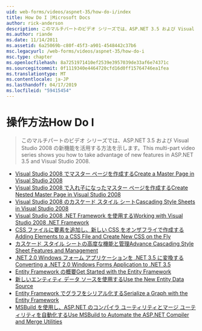 ```yaml
---
uid: web-forms/videos/aspnet-35/how-do-i/index
title: How Do I |Microsoft Docs
author: rick-anderson
description: このマルチパートのビデオ シリーズでは、ASP.NET 3.5 および Visual Studio 2008 の新機能を活用する方法を示します。
ms.author: riande
ms.date: 11/14/2011
ms.assetid: 6a25069b-c80f-45f3-a901-4548442c37b6
msc.legacyurl: /web-forms/videos/aspnet-35/how-do-i
msc.type: chapter
ms.openlocfilehash: 8a7251971410ef2539e3957039de33af6e74371c
ms.sourcegitcommit: 0f1119340e4464720cfd16d0ff15764746ea1fea
ms.translationtype: MT
ms.contentlocale: ja-JP
ms.lasthandoff: 04/17/2019
ms.locfileid: "59415454"
---
```

# <a name="how-do-i"></a><span data-ttu-id="561dd-103">操作方法</span><span class="sxs-lookup"><span data-stu-id="561dd-103">How Do I</span></span>

> <span data-ttu-id="561dd-104">このマルチパートのビデオ シリーズでは、ASP.NET 3.5 および Visual Studio 2008 の新機能を活用する方法を示します。</span><span class="sxs-lookup"><span data-stu-id="561dd-104">This multi-part video series shows you how to take advantage of new features in ASP.NET 3.5 and Visual Studio 2008.</span></span>


- [<span data-ttu-id="561dd-105">Visual Studio 2008 でマスター ページを作成する</span><span class="sxs-lookup"><span data-stu-id="561dd-105">Create a Master Page in Visual Studio 2008</span></span>](how-do-i-create-a-master-page-in-visual-studio-2008.md)
- [<span data-ttu-id="561dd-106">Visual Studio 2008 で入れ子になったマスター ページを作成する</span><span class="sxs-lookup"><span data-stu-id="561dd-106">Create Nested Master Page in Visual Studio 2008</span></span>](how-do-i-create-nested-master-page-in-visual-studio-2008.md)
- [<span data-ttu-id="561dd-107">Visual Studio 2008 のカスケード スタイル シート</span><span class="sxs-lookup"><span data-stu-id="561dd-107">Cascading Style Sheets in Visual Studio 2008</span></span>](how-do-i-cascading-style-sheets-in-visual-studio-2008.md)
- [<span data-ttu-id="561dd-108">Visual Studio 2008 .NET Framework を使用する</span><span class="sxs-lookup"><span data-stu-id="561dd-108">Working with Visual Studio 2008 .NET Framework</span></span>](how-do-i-working-with-visual-studio-2008-net-framework.md)
- [<span data-ttu-id="561dd-109">CSS ファイルに要素を追加し、新しい CSS をオンザフライで作成する</span><span class="sxs-lookup"><span data-stu-id="561dd-109">Adding Elements to a CSS File and Create New CSS on the Fly</span></span>](how-do-i-adding-elements-to-a-css-file-and-create-new-css-on-the-fly.md)
- [<span data-ttu-id="561dd-110">カスケード スタイル シートの高度な機能と管理</span><span class="sxs-lookup"><span data-stu-id="561dd-110">Advance Cascading Style Sheet Features and Management</span></span>](how-do-i-advance-cascading-style-sheet-features-and-management.md)
- [<span data-ttu-id="561dd-111">.NET 2.0 Windows フォーム アプリケーションを .NET 3.5 に変換する</span><span class="sxs-lookup"><span data-stu-id="561dd-111">Converting a .NET 2.0 Windows Forms Application to .NET 3.5</span></span>](how-do-i-converting-a-net-20-windows-forms-application-to-net-35.md)
- [<span data-ttu-id="561dd-112">Entity Framework の概要</span><span class="sxs-lookup"><span data-stu-id="561dd-112">Get Started with the Entity Framework</span></span>](how-do-i-get-started-with-the-entity-framework.md)
- [<span data-ttu-id="561dd-113">新しいエンティティ データ ソースを使用する</span><span class="sxs-lookup"><span data-stu-id="561dd-113">Use the New Entity Data Source</span></span>](how-do-i-use-the-new-entity-data-source.md)
- [<span data-ttu-id="561dd-114">Entity Framework でグラフをシリアル化する</span><span class="sxs-lookup"><span data-stu-id="561dd-114">Serialize a Graph with the Entity Framework</span></span>](how-do-i-serialize-a-graph-with-the-entity-framework.md)
- [<span data-ttu-id="561dd-115">MSBuild を使用し、ASP.NET のコンパイラ ユーティリティとマージ ユーティリティを自動化する</span><span class="sxs-lookup"><span data-stu-id="561dd-115">Use MSBuild to Automate the ASP.NET Compiler and Merge Utilities</span></span>](how-do-i-use-msbuild-to-automate-the-aspnet-compiler-and-merge-utilities.md)
